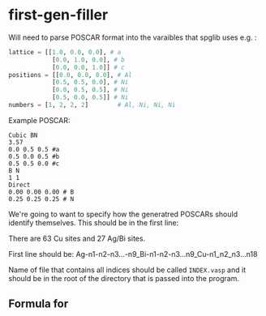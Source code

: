 # first-gen-filler

Will need to parse POSCAR format into the varaibles that spglib uses e.g. :

```python
lattice = [[1.0, 0.0, 0.0], # a
            [0.0, 1.0, 0.0], # b
            [0.0, 0.0, 1.0]] # c
positions = [[0.0, 0.0, 0.0], # Al
            [0.5, 0.5, 0.0], # Ni
            [0.0, 0.5, 0.5], # Ni
            [0.5, 0.0, 0.5]] # Ni
numbers = [1, 2, 2, 2]        # Al, Ni, Ni, Ni
```

Example POSCAR:
```
Cubic BN
3.57
0.0 0.5 0.5 #a
0.5 0.0 0.5 #b
0.5 0.5 0.0 #c
B N
1 1
Direct
0.00 0.00 0.00 # B
0.25 0.25 0.25 # N
```

We're going to want to specify how the generatred POSCARs should identify themselves. This should be in the first line:

There are 63 Cu sites and 27 Ag/Bi sites.

First line should be:
Ag-n1-n2-n3...-n9_Bi-n1-n2-n3...n9_Cu-n1_n2_n3...n18

Name of file that contains all indices should be called `INDEX.vasp` and it should be in the root of the directory that is passed into the program.

## Formula for 